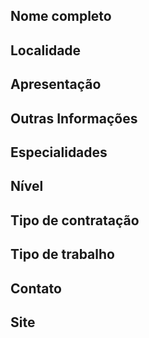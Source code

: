 <!--
  ============================
  ATENÇÃO:
  1) Remova os comentários HTML abaixo e preencha com os seus dados.

  2) Não divulgue aqui seu e-mail pessoal e telefone, pois as informações
  abaixo são públicas. Deixe apenas o seu Linkedin para que as empresas
  possam entrar em contato.

  3) Para as opções, mantenha a marcação que se adequa as suas habilidades e remova as que não fazem sentido.

  Por exemplo:

  - Júnior
  - Pleno
  - Senior

  Se você for só **Pleno**, mantenha apenas essa opção.
  
  IMPORTANTE: Para visualizar se está tudo correto, antes de publicar seu perfil, clique na 
  aba "Preview".

  4) Não esqueça de colocar cidade/estado no título, seguindo o padrão:
  [São Paulo/SP] Maria Joaquina
  ============================
-->

## Nome completo

<!-- José da Silva. -->

## Localidade

<!-- Cidade / estado onde mora atualmente, por extenso seguindo esse padrão: Cidade - Estado
-->

## Apresentação

<!-- Fale um pouco sobre você e seu histórico -->

## Outras Informações

<!-- Cite sua disponibilidade (de horário, de viagens, de mudança, etc), cursos, palestras. -->

## Especialidades

<!-- Coloque suas especialidades na ordem da mais experiente para a menos experiente colocando o grau de vivência quando relevante. Veja exemplo abaixo.-->

<!--
- JavaScript (3+ anos)
- HTML (1.5+ anos)
- CSS
- PHP
-->

## Nível

<!--
- Estágio
- Júnior
- Pleno
- Sênior
-->

## Tipo de contratação

<!--
- PJ
- CLT
- Freela
-->

## Tipo de trabalho

<!--
- Remoto - Parcial
- Remoto - Total
- Alocado
-->

## Contato

<!-- https://linkedin.com/in/SEU_USERNAME -->

## Site

<!-- coloque seu site/blog/portfólio caso desejar -->
